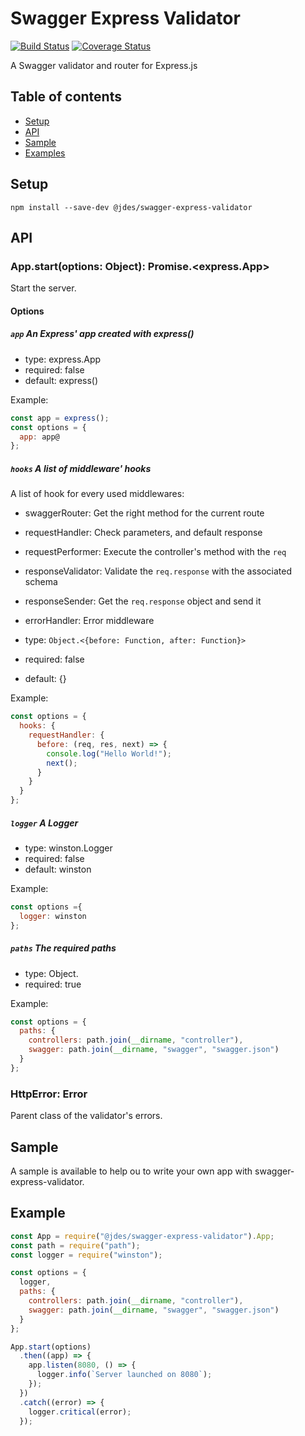 # Swagger Express Validator

[![Build Status](https://travis-ci.org/jeandesravines/swagger-express-validator.svg)](https://travis-ci.org/jeandesravines/swagger-express-validator)
[![Coverage Status](https://coveralls.io/repos/github/jeandesravines/swagger-express-validator/badge.svg?branch=master)](https://coveralls.io/github/jeandesravines/swagger-express-validator?branch=master)

A Swagger validator and router for Express.js

## Table of contents

* [Setup](#setup)
* [API](#api)
* [Sample](#sample)
* [Examples](#example)


## Setup

```shell
npm install --save-dev @jdes/swagger-express-validator
```

## API 

### App.start(options: Object): Promise.<express.App>

Start the server.

#### Options

##### `app` An Express' app created with express()

* type: express.App
* required: false
* default: express()

Example:
```javascript
const app = express();
const options = {
  app: app@
};
```

##### `hooks` A list of middleware' hooks

A list of hook for every used middlewares:
* swaggerRouter: Get the right method for the current route
* requestHandler: Check parameters, and default response
* requestPerformer: Execute the controller's method with the `req`
* responseValidator: Validate the `req.response` with the associated schema
* responseSender: Get the `req.response` object and send it
* errorHandler: Error middleware


* type: `Object.<{before: Function, after: Function}>`
* required: false
* default: {}

Example:
```javascript
const options = {
  hooks: {
    requestHandler: {
      before: (req, res, next) => {
        console.log("Hello World!");
        next();
      }
    }
  }
};
```

##### `logger` A Logger

* type: winston.Logger
* required: false
* default: winston

Example: 
```javascript
const options ={
  logger: winston
};
```

##### `paths` The required paths

* type: Object.<string>
* required: true

Example:
```javascript
const options = {
  paths: {
    controllers: path.join(__dirname, "controller"),
    swagger: path.join(__dirname, "swagger", "swagger.json")
  }
};
```

### HttpError: Error

Parent class of the validator's errors.

## Sample

A sample is available to help ou to write your own app with swagger-express-validator.

## Example

```javascript
const App = require("@jdes/swagger-express-validator").App;
const path = require("path");
const logger = require("winston");

const options = {
  logger,
  paths: {
    controllers: path.join(__dirname, "controller"),
    swagger: path.join(__dirname, "swagger", "swagger.json")
  }
};

App.start(options)
  .then((app) => {
    app.listen(8080, () => {
      logger.info(`Server launched on 8080`);
    });
  })
  .catch((error) => {
    logger.critical(error);
  });
```
